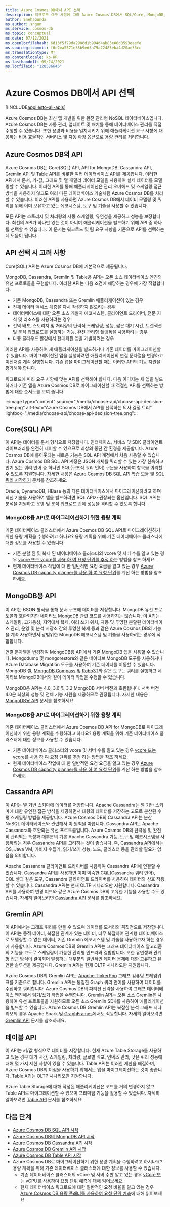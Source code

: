 ```yaml
---
title: Azure Cosmos DB에서 API 선택
description: 워크로드 요구 사항에 따라 Azure Cosmos DB에서 SQL/Core, MongoDB, Cassandra, Gremlin 및 table API 중에서 선택하는 방법을 알아봅니다.
author: SnehaGunda
ms.author: sngun
ms.service: cosmos-db
ms.topic: conceptual
ms.date: 07/12/2021
ms.openlocfilehash: 6d13f5f79da2906d1b994d4ab83e06d0593eaefe
ms.sourcegitcommit: f6e2ea5571e35b9ed3a79a22485eba4d20ae36cc
ms.translationtype: MT
ms.contentlocale: ko-KR
ms.lasthandoff: 09/24/2021
ms.locfileid: "128586646"
---
```

# <a name="choose-an-api-in-azure-cosmos-db"></a>Azure Cosmos DB에서 API 선택
[!INCLUDE[appliesto-all-apis](includes/appliesto-all-apis.md)]

Azure Cosmos DB는 최신 앱 개발을 위한 완전 관리형 NoSQL 데이터베이스입니다. Azure Cosmos DB는 자동 관리, 업데이트 및 패치를 통해 데이터베이스 관리를 직접 수행할 수 있습니다. 또한 용량과 비용을 일치시키기 위해 애플리케이션 요구 사항에 대응하는 비용 효율적인 서버리스 및 자동 확장 옵션으로 용량 관리를 처리합니다.

## <a name="apis-in-azure-cosmos-db"></a>Azure Cosmos DB의 API

Azure Cosmos DB는 Core(SQL) API, API for MongoDB, Cassandra API, Gremlin API 및 Table API를 비롯한 여러 데이터베이스 API를 제공합니다. 이러한 API에서 문서, 키-값, 그래프 및 열 패밀리 데이터 모델을 사용하여 실제 데이터를 모델링할 수 있습니다. 이러한 API를 통해 애플리케이션은 관리 오버헤드 및 스케일링 접근 방식을 사용하지 않고도 여러 다른 데이터베이스 기술처럼 Azure Cosmos DB를 처리할 수 있습니다. 이러한 API를 사용하면 Azure Cosmos DB에서 데이터 모델링 및 쿼리를 위해 이미 보유하고 있는 에코시스템, 도구 및 기술을 사용할 수 있습니다.

모든 API는 스토리지 및 처리량의 자동 스케일링, 유연성을 제공하고 성능을 보장합니다. 최선의 API가 하나만 있는 것이 아니며 애플리케이션을 빌드하기 위해 API 중 하나를 선택할 수 있습니다. 이 문서는 워크로드 및 팀 요구 사항을 기준으로 API를 선택하는 데 도움이 됩니다.

## <a name="considerations-when-choosing-an-api"></a>API 선택 시 고려 사항

Core(SQL) API는 Azure Cosmos DB에 기본적으로 제공됩니다.

MongoDB, Cassandra, Gremlin 및 Table용 API는 오픈 소스 데이터베이스 엔진의 유선 프로토콜을 구현합니다. 이러한 API는 다음 조건에 해당하는 경우에 가장 적합합니다.

* 기존 MongoDB, Cassandra 또는 Gremlin 애플리케이션이 있는 경우
* 전체 데이터 액세스 계층을 다시 작성하지 않으려는 경우
* 데이터베이스에 대한 오픈 소스 개발자 에코시스템, 클라이언트 드라이버, 전문 지식 및 리소스를 사용하려는 경우
* 전역 배포, 스토리지 및 처리량의 탄력적 스케일링, 성능, 짧은 대기 시간, 트랜잭션 및 분석 워크로드를 실행하는 기능, 완전 관리형 플랫폼을 사용하려는 경우
* 다중 클라우드 환경에서 현대화된 앱을 개발하려는 경우

이러한 API를 사용하여 새 애플리케이션을 빌드하거나 기존 데이터를 마이그레이션할 수 있습니다. 마이그레이션된 앱을 실행하려면 애플리케이션의 연결 문자열을 변경하고 이전처럼 계속 실행합니다. 기존 앱을 마이그레이션할 때는 이러한 API의 기능 지원을 평가해야 합니다.

워크로드에 따라 요구 사항에 맞는 API를 선택해야 합니다. 다음 이미지는 새 앱을 빌드하거나 기존 앱을 Azure Cosmos DB로 마이그레이션할 때 적절한 API를 선택하는 방법에 대한 순서도를 보여 줍니다.

:::image type="content" source="./media/choose-api/choose-api-decision-tree.png" alt-text="Azure Cosmos DB에서 API를 선택하는 의사 결정 트리" lightbox="./media/choose-api/choose-api-decision-tree.png":::

## <a name="coresql-api"></a>Core(SQL) API

이 API는 데이터를 문서 형식으로 저장합니다. 인터페이스, 서비스 및 SDK 클라이언트 라이브러리를 완전히 제어할 수 있으므로 최상의 종단 간 환경을 제공합니다. Azure Cosmos DB에 롤아웃되는 새로운 기능은 SQL API 계정에서 처음 사용할 수 있습니다. Azure Cosmos DB SQL API 계정은 JSON 개체를 쿼리할 수 있는 가장 친숙하고 인기 있는 쿼리 언어 중 하나인 SQL(구조적 쿼리 언어) 구문을 사용하여 항목을 쿼리할 수 있도록 지원합니다. 자세한 내용은 [Azure Cosmos DB SQL API](/learn/modules/intro-to-azure-cosmos-db-core-api/) 학습 모듈 및 [SQL 쿼리 시작하기](sql-query-getting-started.md) 문서를 참조하세요.

Oracle, DynamoDB, HBase 등의 다른 데이터베이스에서 마이그레이션하려고 하며 최신 기술을 사용하여 앱을 빌드하려면 SQL API가 권장되는 옵션입니다. SQL API는 분석을 지원하고 운영 및 분석 워크로드 간에 성능을 격리할 수 있도록 합니다.

### <a name="capacity-planning-for-migration-to-api-for-mongodb"></a>MongoDB용 API로 마이그레이션하기 위한 용량 계획

기존 데이터베이스 클러스터에서 Azure Cosmos DB SQL API로 마이그레이션하기 위한 용량 계획을 수행하려고 하나요? 용량 계획을 위해 기존 데이터베이스 클러스터에 대한 정보를 사용할 수 있습니다.
* 기존 분할 된 및 복제 된 데이터베이스 클러스터의 vcore 및 서버 수를 알고 있는 경우 [vcore 또는 vcore를 사용 하 여 요청 단위를 추정 하](convert-vcore-to-request-unit.md)는 방법을 참조 하세요.
* 현재 데이터베이스 작업에 대 한 일반적인 요청 요금을 알고 있는 경우 [Azure Cosmos DB capacity planner를 사용 하 여 요청 단위](estimate-ru-with-capacity-planner.md)를 계산 하는 방법을 참조 하세요.

## <a name="api-for-mongodb"></a>MongoDB용 API

이 API는 BSON 형식을 통해 문서 구조에 데이터를 저장합니다. MongoDB 유선 프로토콜과 호환되지만 네이티브 MongoDB 관련 코드를 사용하지는 않습니다. 이 API는 스케일링, 고가용성, 지역에서 복제, 여러 쓰기 위치, 자동 및 투명한 분할된 데이터베이스 관리, 운영 및 분석 저장소 간의 투명한 복제 등과 같은 Azure Cosmos DB의 기능을 계속 사용하면서 광범위한 MongoDB 에코시스템 및 기술을 사용하려는 경우에 적합합니다.

연결 문자열을 변경하여 MongoDB용 API에서 기존 MongoDB 앱을 사용할 수 있습니다. Mongodump 및 mongorestore와 같은 네이티브 MongoDB 도구를 사용하거나 Azure Database Migration 도구를 사용하여 기존 데이터를 이동할 수 있습니다. MongoDB 셸, [MongoDB Compass](mongodb/connect-using-compass.md) 및 [Robo3T](mongodb/connect-using-robomongo.md)와 같은 도구는 쿼리를 실행하고 네이티브 MongoDB에서와 같이 데이터 작업을 수행할 수 있습니다.

MongoDB용 API는 4.0, 3.6 및 3.2 MongoDB 서버 버전과 호환됩니다. 서버 버전 4.0은 최상의 성능 및 전체 기능 지원을 제공하므로 권장됩니다. 자세한 내용은 [MongoDB용 API](mongodb/mongodb-introduction.md) 문서를 참조하세요.

### <a name="capacity-planning-for-migration-to-api-for-mongodb"></a>MongoDB용 API로 마이그레이션하기 위한 용량 계획

기존 데이터베이스 클러스터에서 Azure Cosmos DB API for MongoDB로 마이그레이션하기 위한 용량 계획을 수행하려고 하나요? 용량 계획을 위해 기존 데이터베이스 클러스터에 대한 정보를 사용할 수 있습니다.
* 기존 데이터베이스 클러스터의 vcore 및 서버 수를 알고 있는 경우 [vcore 또는 vcore를 사용 하 여 요청 단위를 추정 하](convert-vcore-to-request-unit.md)는 방법을 참조 하세요.
* 현재 데이터베이스 작업에 대 한 일반적인 요청 요금을 알고 있는 경우 [Azure Cosmos DB capacity planner를 사용 하 여 요청 단위](./mongodb/estimate-ru-capacity-planner.md)를 계산 하는 방법을 참조 하세요.

## <a name="cassandra-api"></a>Cassandra API

이 API는 열 기반 스키마에 데이터를 저장합니다. Apache Cassandra는 열 기반 스키마에 대한 유연한 접근 방식을 제공하면서 대량의 데이터를 저장하는 고도로 분산된 수평 스케일링 방법을 제공합니다. Azure Cosmos DB의 Cassandra API는 분산 NoSQL 데이터베이스와 관련해서 이 원칙을 따릅니다. Cassandra API는 Apache Cassandra와 호환되는 유선 프로토콜입니다. Azure Cosmos DB의 탄력성 및 완전히 관리되는 특성과 대부분의 기본 Apache Cassandra 기능, 도구 및 에코시스템을 사용하려는 경우 Cassandra API를 고려하는 것이 좋습니다. 즉, Cassandra API에서는 OS, Java VM, 가비지 수집기, 읽기/쓰기 성능, 노드, 클러스터 등을 관리할 필요가 없음을 의미합니다.

Apache Cassandra 클라이언트 드라이버를 사용하여 Cassandra API에 연결할 수 있습니다. Cassandra API를 사용하면 이미 익숙한 CQL(Cassandra 쿼리 언어), CQL 셸과 같은 도구, Cassandra 클라이언트 드라이버를 사용하여 데이터와 상호 작용할 수 있습니다. Cassandra API는 현재 OLTP 시나리오만 지원합니다. Cassandra API를 사용하여 변경 피드와 같은 Azure Cosmos DB의 고유한 기능을 사용할 수도 있습니다. 자세히 알아보려면 [Cassandra API](cassandra-introduction.md) 문서를 참조하세요.

## <a name="gremlin-api"></a>Gremlin API

이 API에서는 그래프 쿼리를 만들 수 있으며 데이터를 모서리와 꼭짓점으로 저장합니다. 이 API는 동적 데이터, 복잡한 관계가 있는 데이터, 너무 복잡하여 관계형 데이터베이스로 모델링할 수 없는 데이터, 기존 Gremlin 에코시스템 및 기술을 사용하고자 하는 경우에 사용합니다. Azure Cosmos DB의 Gremlin API는 그래프 데이터베이스 알고리즘의 기능을 고도로 스케일링이 가능한 관리형 인프라와 결합합니다. 또한 유연성과 관계형 접근 방식이 결여되어 발생하는 대부분의 일반적인 데이터 문제에 대한 고유하고 유연한 솔루션을 제공합니다. Gremlin API는 현재 OLTP 시나리오만 지원합니다.

Azure Cosmos DB의 Gremlin API는 [Apache TinkerPop](https://tinkerpop.apache.org/) 그래프 컴퓨팅 프레임워크를 기준으로 합니다. Gremlin API는 동일한 Graph 쿼리 언어를 사용하여 데이터를 수집하고 쿼리합니다. Azure Cosmos DB의 파티션 전략을 사용하여 그래프 데이터베이스 엔진에서 읽기/쓰기 작업을 수행합니다. Gremlin API는 오픈 소스 Gremlin은 사용하여 유선 프로토콜을 지원하므로 오픈 소스 Gremlin SDK를 사용하여 애플리케이션을 빌드할 수 있습니다. Azure Cosmos DB Gremlin API는 복잡한 분석 그래프 시나리오의 경우 Apache Spark 및 [GraphFrames](https://github.com/graphframes/graphframes)에서도 작동합니다. 자세히 알아보려면 [Gremlin API](graph-introduction.md) 문서를 참조하세요.

## <a name="table-api"></a>테이블 API

이 API는 키/값 형식으로 데이터를 저장합니다. 현재 Azure Table Storage를 사용하고 있는 경우 대기 시간, 스케일링, 처리량, 글로벌 배포, 인덱스 관리, 낮은 쿼리 성능에 대해 몇 가지 제한 사항이 있을 수 있습니다. Table API는 이러한 제한을 해결하며, Azure Cosmos DB의 이점을 사용하기 위해서는 앱을 마이그레이션하는 것이 좋습니다. Table API는 OLTP 시나리오만 지원합니다.

Azure Table Storage에 대해 작성된 애플리케이션은 코드를 거의 변경하지 않고 Table API로 마이그레이션할 수 있으며 프리미엄 기능을 활용할 수 있습니다. 자세히 알아보려면 [Table API](table/introduction.md) 문서를 참조하세요.

## <a name="next-steps"></a>다음 단계

* [Azure Cosmos DB SQL API 시작](create-sql-api-dotnet.md)
* [Azure Cosmos DB의 MongoDB API 시작](mongodb/create-mongodb-nodejs.md)
* [Azure Cosmos DB Cassandra API 시작](cassandra/manage-data-dotnet.md)
* [Azure Cosmos DB Gremlin API 시작](create-graph-dotnet.md)
* [Azure Cosmos DB Table API 시작](create-table-dotnet.md)
* Azure Cosmos DB로 마이그레이션하기 위한 용량 계획을 수행하려고 하시나요? 용량 계획을 위해 기존 데이터베이스 클러스터에 대한 정보를 사용할 수 있습니다.
    * 기존 데이터베이스 클러스터의 vCore 및 서버 수만 알고 있는 경우 [vCore 또는 vCPU를 사용하여 요청 단위 예측](convert-vcore-to-request-unit.md)에 대해 읽어보세요. 
    * 현재 데이터베이스 워크로드에 대한 일반적인 요청 비율을 알고 있는 경우 [Azure Cosmos DB 용량 플래너를 사용하여 요청 단위 예측](estimate-ru-with-capacity-planner.md)에 대해 읽어보세요.
